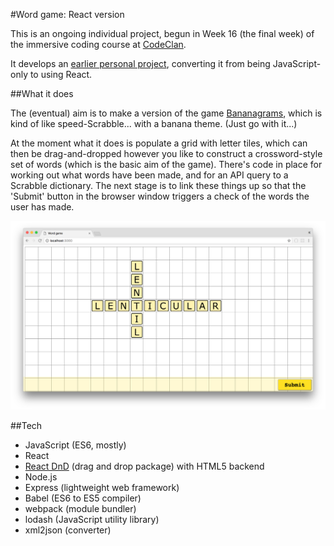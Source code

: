 #Word game: React version

This is an ongoing individual project, begun in Week 16 (the final week) of the immersive coding course at [CodeClan](https://codeclan.com/). 

It develops an [earlier personal project](https://github.com/katemanson/word_game), converting it from being JavaScript-only to using React. 

##What it does

The (eventual) aim is to make a version of the game [Bananagrams](http://www.bananagrams.com/games/bananagrams), which is kind of like speed-Scrabble... with a banana theme. (Just go with it...)  

At the moment what it does is populate a grid with letter tiles, which can then be drag-and-dropped however you like to construct a crossword-style set of words (which is the basic aim of the game). There's code in place for working out what words have been made, and for an API query to a Scrabble dictionary. The next stage is to link these things up so that the 'Submit' button in the browser window triggers a check of the words the user has made. 

![screenshot](https://github.com/katemanson/word_game_react/raw/master/img/screenshot.png)

##Tech

* JavaScript (ES6, mostly)
* React
* [React DnD](https://react-dnd.github.io/react-dnd/) (drag and drop package) with HTML5 backend
* Node.js
* Express (lightweight web framework)
* Babel (ES6 to ES5 compiler)
* webpack (module bundler)
* lodash (JavaScript utility library)
* xml2json (converter)
